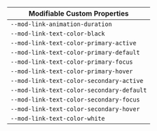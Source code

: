 | Modifiable Custom Properties              |
| ----------------------------------------- |
| `--mod-link-animation-duration`           |
| `--mod-link-text-color-black`             |
| `--mod-link-text-color-primary-active`    |
| `--mod-link-text-color-primary-default`   |
| `--mod-link-text-color-primary-focus`     |
| `--mod-link-text-color-primary-hover`     |
| `--mod-link-text-color-secondary-active`  |
| `--mod-link-text-color-secondary-default` |
| `--mod-link-text-color-secondary-focus`   |
| `--mod-link-text-color-secondary-hover`   |
| `--mod-link-text-color-white`             |
